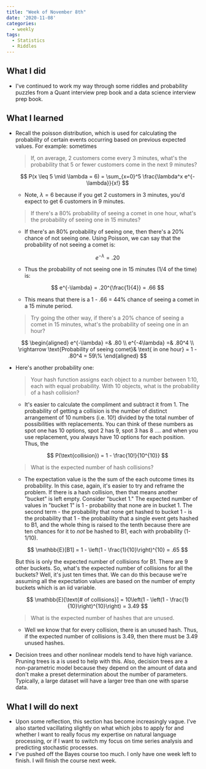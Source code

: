 ```yaml
---
title: "Week of November 8th"
date: '2020-11-08'
categories:
  - weekly
tags:
  - Statistics
  - Riddles
---
```


## What I did

- I've continued to work my way through some riddles and probability puzzles from a Quant interview prep book and a data science interview prep book.

## What I learned

- Recall the poisson distribution, which is used for calculating the probability of certain events occurring based on previous expected values. For example: sometimes

    > If, on average, 2 customers come every 3 minutes, what's the probability that 5 or fewer customers come in the next 9 minutes?

    $$
    P(x \leq 5 \mid \lambda = 6) = \sum_{x=0}^5 \frac{\lambda^x e^{-\lambda}}{x!}
    $$

    - Note, $\lambda = 6$ because if you get 2 customers in 3 minutes, you'd expect to get 6 customers in 9 minutes.

    > If there's a 80% probability of seeing a comet in one hour, what's the probability of seeing one in 15 minutes?

    - If there's an 80% probability of seeing one, then there's a 20% chance of not seeing one. Using Poisson, we can say that the probability of not seeing a comet is:

    $$
    e^{-\lambda} = .20
    $$

    - Thus the probability of not seeing one in 15 minutes (1/4 of the time) is:

    $$
    e^{-\lambda} = .20^{\frac{1}{4}} = .66
    $$

    - This means that there is a 1 - .66 = 44% chance of seeing a comet in a 15 minute period.

    > Try going the other way, if there's a 20% chance of seeing a comet in 15 minutes, what's the probability of seeing one in an hour?

    $$
    \begin{aligned}
    e^{-\lambda} =& .80 \\
    e^{-4\lambda} =& .80^4 \\
    \rightarrow \text{Probability of seeing comet}& \text{ in one hour} = 1 - .80^4 = 59\%
    \end{aligned}
    $$

- Here's another probability one:
  > Your hash function assigns each object to a number between 1:10, each with equal probability. With 10 objects, what is the probability of a hash collision?

    - It's easier to calculate the compliment and subtract it from 1. The probability of getting a collision is the number of distinct arrangement of 10 numbers (i.e. 10!) divided by the total number of possibilities with replacements. You can think of these numbers as spot one has 10 options, spot 2 has 9, spot 3 has 8 .... and when you use replacement, you always have 10 options for each position. Thus, the

    $$
    P(\text{collision}) = 1 - \frac{10!}{10^{10}}
    $$

  > What is the expected number of hash collisions?
  
    - The expectation value is the the sum of the each outcome times its probability. In this case, again, it's easier to try and reframe the problem. If there is a hash collision, then that means another "bucket" is left empty. Consider "bucket 1." The expected number of values in "bucket 1" is 1 - probability that none are in bucket 1. The second term - the probability that none get hashed to bucket 1 - is the probability that 1 - the probability that a single event gets hashed to B1, and the whole thing is raised to the tenth because there are ten chances for it to *not* be hashed to B1, each with probability (1-1/10).

    $$
    \mathbb{E}[B1] = 1 - \left(1 - \frac{1}{10}\right)^{10} = .65
    $$

    But this is only the expected number of collisions for B1. There are 9 other buckets. So, what's the expected number of collisions for all the buckets? Well, it's just ten times that. We can do this because we're assuming all the expectation values are based on the number of empty buckets which is an iid variable.

    $$
    \mathbb{E}[\text{# of collisions}] = 10\left(1 - \left(1 - \frac{1}{10}\right)^{10}\right) = 3.49
    $$

  > What is the expected number of hashes that are unused.

  - Well we know that for every collision, there is an unused hash. Thus, if the expected number of collisions is 3.49, then there must be 3.49 unused hashes.

- Decision trees and other nonlinear models tend to have high variance. Pruning trees is a is used to help with this. Also, decision trees are a non-parametric model because they depend on the amount of data and don't make a preset determination about the number of parameters. Typically, a large dataset will have a larger tree than one with sparse data.

## What I will do next

- Upon some reflection, this section has become increasingly vague. I've also started vacillating slightly on what which jobs to apply for and whether I want to really focus my expertise on natural language processing, or if I want to switch my focus on time series analysis and predicting stochastic processes.
- I've pushed off the Bayes course too much. I only have one week left to finish. I will finish the course next week.
